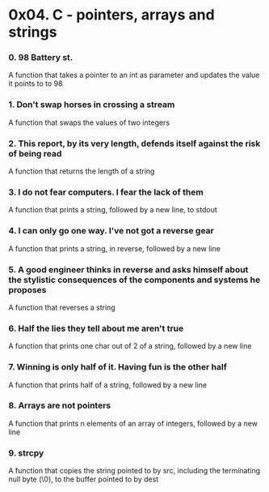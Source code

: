 # 0x04. C - pointers, arrays and strings
### 0. 98 Battery st.
A function that takes a pointer to an int as parameter and updates the value it points to to 98
### 1. Don't swap horses in crossing a stream
A function that swaps the values of two integers
### 2. This report, by its very length, defends itself against the risk of being read
A function that returns the length of a string
### 3. I do not fear computers. I fear the lack of them
A function that prints a string, followed by a new line, to stdout
### 4. I can only go one way. I've not got a reverse gear
A function that prints a string, in reverse, followed by a new line
### 5. A good engineer thinks in reverse and asks himself about the stylistic consequences of the components and systems he proposes
A function that reverses a string
### 6. Half the lies they tell about me aren't true
A function that prints one char out of 2 of a string, followed by a new line
### 7. Winning is only half of it. Having fun is the other half
A function that prints half of a string, followed by a new line
### 8. Arrays are not pointers
A function that prints n elements of an array of integers, followed by a new line
### 9. strcpy
A function that copies the string pointed to by src, including the terminating null byte (\0), to the buffer pointed to by dest